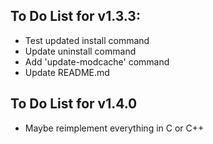 ## To Do List for v1.3.3:
- Test updated install command
- Update uninstall command
- Add 'update-modcache' command
- Update README.md

## To Do List for v1.4.0
- Maybe reimplement everything in C or C++
